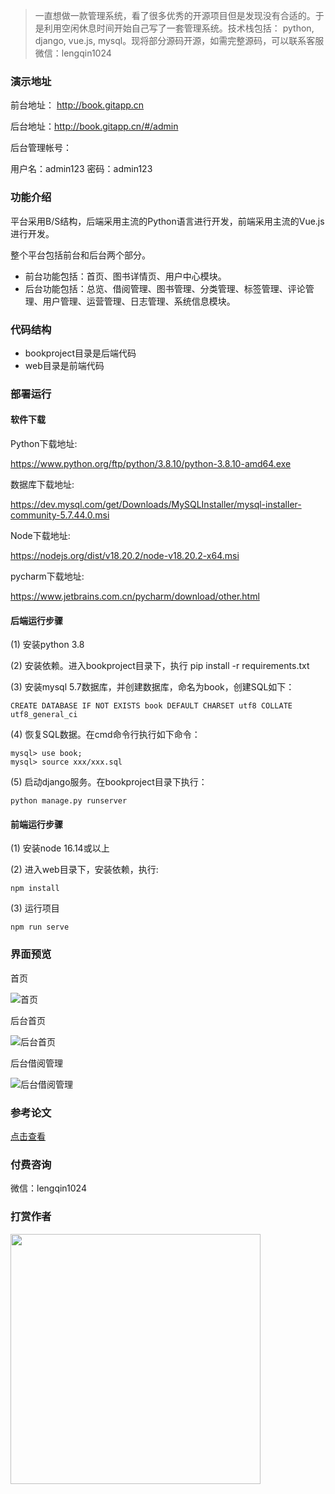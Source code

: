 > 一直想做一款管理系统，看了很多优秀的开源项目但是发现没有合适的。于是利用空闲休息时间开始自己写了一套管理系统。技术栈包括： python, django, vue.js, mysql。现将部分源码开源，如需完整源码，可以联系客服微信：lengqin1024


### 演示地址

前台地址： http://book.gitapp.cn

后台地址：http://book.gitapp.cn/#/admin

后台管理帐号：

用户名：admin123
密码：admin123

### 功能介绍

平台采用B/S结构，后端采用主流的Python语言进行开发，前端采用主流的Vue.js进行开发。

整个平台包括前台和后台两个部分。

- 前台功能包括：首页、图书详情页、用户中心模块。
- 后台功能包括：总览、借阅管理、图书管理、分类管理、标签管理、评论管理、用户管理、运营管理、日志管理、系统信息模块。


### 代码结构

- bookproject目录是后端代码
- web目录是前端代码

### 部署运行


#### 软件下载

Python下载地址:

https://www.python.org/ftp/python/3.8.10/python-3.8.10-amd64.exe

数据库下载地址:

https://dev.mysql.com/get/Downloads/MySQLInstaller/mysql-installer-community-5.7.44.0.msi

Node下载地址:

https://nodejs.org/dist/v18.20.2/node-v18.20.2-x64.msi

pycharm下载地址:

https://www.jetbrains.com.cn/pycharm/download/other.html


#### 后端运行步骤

(1) 安装python 3.8

(2) 安装依赖。进入bookproject目录下，执行 pip install -r requirements.txt

(3) 安装mysql 5.7数据库，并创建数据库，命名为book，创建SQL如下：
```
CREATE DATABASE IF NOT EXISTS book DEFAULT CHARSET utf8 COLLATE utf8_general_ci
```
(4) 恢复SQL数据。在cmd命令行执行如下命令：

```
mysql> use book;
mysql> source xxx/xxx.sql
```

(5) 启动django服务。在bookproject目录下执行：
```
python manage.py runserver
```

#### 前端运行步骤

(1) 安装node 16.14或以上

(2) 进入web目录下，安装依赖，执行:
```
npm install 
```
(3) 运行项目
```
npm run serve
```


### 界面预览

首页

![首页](https://raw.githubusercontent.com/geeeeeeeek/book/master/bookproject/upload/img/a.png)

后台首页

![后台首页](https://raw.githubusercontent.com/geeeeeeeek/book/master/bookproject/upload/img/b.png)

后台借阅管理

![后台借阅管理](https://raw.githubusercontent.com/geeeeeeeek/book/master/bookproject/upload/img/c.png)


### 参考论文

[点击查看](doc/python_book.docx)


### 付费咨询

微信：lengqin1024

### 打赏作者

<img src="https://raw.githubusercontent.com/geeeeeeeek/python_book/master/bookproject/upload/img/weixin-pay.jpg" width=400/>



